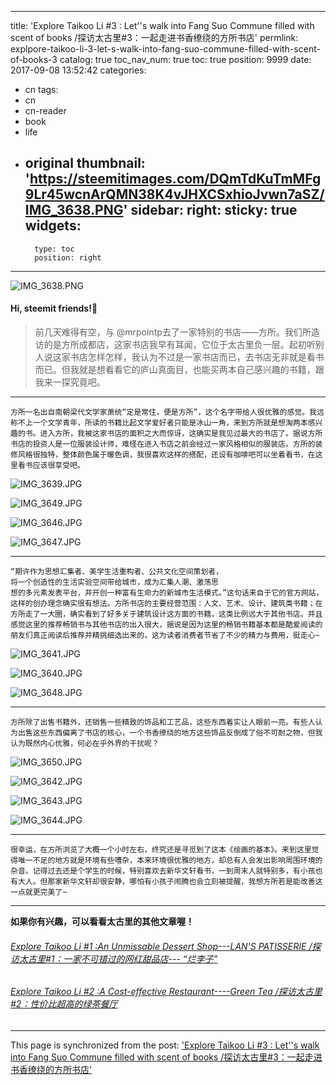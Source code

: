 
---
title: 'Explore Taikoo Li #3 : Let''s walk into Fang Suo Commune  filled with scent of books /探访太古里#3：一起走进书香缭绕的方所书店'
permlink: explpore-taikoo-li-3-let-s-walk-into-fang-suo-commune-filled-with-scent-of-books-3
catalog: true
toc_nav_num: true
toc: true
position: 9999
date: 2017-09-08 13:52:42
categories:
- cn
tags:
- cn
- cn-reader
- book
- life
- original
thumbnail: 'https://steemitimages.com/DQmTdKuTmMFg9Lr45wcnArQMN38K4vJHXCSxhioJvwn7aSZ/IMG_3638.PNG'
sidebar:
    right:
        sticky: true
widgets:
    -
        type: toc
        position: right
---


![IMG_3638.PNG](https://steemitimages.com/DQmTdKuTmMFg9Lr45wcnArQMN38K4vJHXCSxhioJvwn7aSZ/IMG_3638.PNG)
#### Hi, steemit friends!💙

<blockquote>前几天难得有空，与 @mrpointp去了一家特别的书店——方所。我们所造访的是方所成都店，这家书店我早有耳闻，它位于太古里负一层。起初听别人说这家书店怎样怎样，我认为不过是一家书店而已，去书店无非就是看书而已。但我就是想看看它的庐山真面目，也能买两本自己感兴趣的书籍，跟我来一探究竟吧。</blockquote>

****
<code>方所一名出自南朝梁代文学家萧统“定是常住，便是方所”，这个名字带给人很优雅的感觉。我远称不上一个文学青年，所读的书籍比起文学爱好者只能是冰山一角，来到方所就是想淘两本感兴趣的书。进入方所，我被这家书店的面积之大而惊讶，这确实是我见过最大的书店了。据说方所书店的投资人是一位服装设计师，难怪在进入书店之前会经过一家风格相似的服装店。方所的装修风格很独特，整体颜色属于暖色调，我很喜欢这样的搭配，还设有咖啡吧可以坐着看书，在这里看书应该很享受吧。</code>

![IMG_3639.JPG](https://steemitimages.com/DQmX1wTfburwqsAheVdqTv8ehDn6p6Q9p8xRDtgpKpEH13i/IMG_3639.JPG)

![IMG_3649.JPG](https://steemitimages.com/DQmapws9PY6pjEFoRZKausoF9Y6DVADG1LZg5DTpQ3d3xRh/IMG_3649.JPG)

![IMG_3646.JPG](https://steemitimages.com/DQmSH6t7c72X2uXNKp6bhoJGTuJpoDyiLdVYnNYZcsLbMoP/IMG_3646.JPG)

![IMG_3647.JPG](https://steemitimages.com/DQmXZzm9DrVRpQ8JEhdVf7FWrCsS75N3Nmfs9fjoYmePZ6h/IMG_3647.JPG)
****
<code>“期许作为思想汇集者、美学生活重构者、公共文化空间策划者， 将一个创造性的生活实验空间带给城市，成为汇集人潮、激荡思 想的多元素发表平台，并开创一种富有生命力的新城市生活模式。”这句话来自于它的官方网站，这样的创办理念确实很有想法。方所书店的主要经营范围：人文、艺术、设计、建筑类书籍；在方所走了一大圈，确实看到了好多关于建筑设计这方面的书籍，这类比例远大于其他书店。并且感觉这里的推荐畅销书与其他书店的出入很大，据说是因为这里的畅销书籍基本都是酷爱阅读的朋友们真正阅读后推荐并精挑细选出来的，这为读者消费者节省了不少的精力与费用，挺走心~</code>

![IMG_3641.JPG](https://steemitimages.com/DQmbbp3c9SoHE68uJR2pM5zinWQqdeZ8PcqRj54SF6WQYN8/IMG_3641.JPG)

![IMG_3640.JPG](https://steemitimages.com/DQmQ2x8SNEGxWwdSNLQf5kPfhQ4CVtcH4T8EzSUdNp6DpDo/IMG_3640.JPG)

![IMG_3648.JPG](https://steemitimages.com/DQmYJ7xSbvY1eKSLNe57sYBiskzUBD87vrcGL3tyP7rVUKF/IMG_3648.JPG)

****
<code>方所除了出售书籍外，还销售一些精致的饰品和工艺品，这些东西着实让人眼前一亮。有些人认为出售这些东西偏离了书店的核心，一个书香缭绕的地方这些饰品反倒成了俗不可耐之物，但我认为既然内心优雅，何必在乎外界的干扰呢？</code>

![IMG_3650.JPG](https://steemitimages.com/DQmaKqMFqkMzqnxGEmC3SNv5ZP2PeQwMjXKQ12dqm9UAKzt/IMG_3650.JPG)

![IMG_3642.JPG](https://steemitimages.com/DQmWnPpLFkKMMZpErh3Lf6GFCdQUffNJA1xcBQ6Y4d1XscE/IMG_3642.JPG)

![IMG_3643.JPG](https://steemitimages.com/DQmZSkFYZ3F8AoAoLtaY68paYaU9Z5p2povrbCjXbLpRJpY/IMG_3643.JPG)

![IMG_3644.JPG](https://steemitimages.com/DQmYPStZmspQmLcrzJdhH4egmSYWFygSXWhgvo4dDQNLmru/IMG_3644.JPG)
****
<code>很幸运，在方所浏览了大概一个小时左右，终究还是寻觅到了这本《绘画的基本》。来到这里觉得唯一不足的地方就是环境有些嘈杂，本来环境很优雅的地方，却总有人会发出影响周围环境的杂音。记得过去还是个学生的时候，特别喜欢去新华文轩看书，一到周末人就特别多，有小孩也有大人。但那家新华文轩却很安静，哪怕有小孩子闹腾也会立刻被提醒，我想方所若是能改善这一点就更完美了~</code>

****

<b>如果你有兴趣，可以看看太古里的其他文章喔！</b>
###### <a href="https://steemit.com/cn/@mrspointm/an-unmissable-dessert-shop-in-taikoo-li-lan-s-patisserie">Explore Taikoo Li #1 :An Unmissable Dessert Shop---LAN'S PATISSERIE /探访太古里#1：一家不可错过的网红甜品店--- “烂李子”</a>

###### <a href="https://steemit.com/cn/@mrspointm/explpore-taikoo-li-2-a-cost-effective-restaurant-green-tea-2">Explore Taikoo Li #2 :A Cost-effective Restaurant----Green Tea /探访太古里#2：性价比超高的绿茶餐厅</a>

- - -

This page is synchronized from the post: ['Explore Taikoo Li #3 : Let''s walk into Fang Suo Commune  filled with scent of books /探访太古里#3：一起走进书香缭绕的方所书店'](https://steemit.com/@mrspointm/explpore-taikoo-li-3-let-s-walk-into-fang-suo-commune-filled-with-scent-of-books-3)
